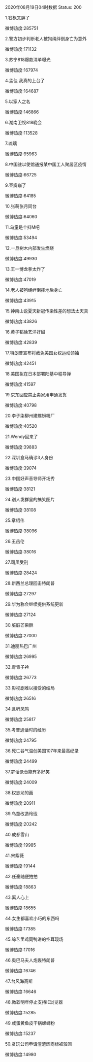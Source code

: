 2020年08月19日04时数据
Status: 200

1.钱枫又胖了

微博热度:285751

2.警方初步判断老人被狗绳绊倒身亡为意外

微博热度:171132

3.苏宁818爆款清单曝光

微博热度:167974

4.孟佳 我真的上台了

微博热度:164687

5.以家人之名

微博热度:146866

6.湖南卫视818晚会

微博热度:113528

7.琉璃

微博热度:95963

8.中国驻以使馆通报某中国工人聚居区疫情

微博热度:66725

9.豆瓣崩了

微博热度:64185

10.张萌张月同台

微博热度:64060

11.乌童是个抖M吧

微博热度:53494

12.一旦树木内部发生燃烧

微博热度:49930

13.王一博龙拳太炸了

微博热度:47019

14.老人被狗绳绊倒摔地后身亡

微博热度:43915

15.钟南山说夏天新冠传染性差的想法太天真

微博热度:43826

16.黄子韬徐艺洋好甜

微博热度:42839

17.特朗普宣布将赦免美国女权运动领袖

微博热度:42451

18.美国拟在日本部署陆基中程导弹

微博热度:41597

19.京东回应禁止卖家用申通发货

微博热度:40798

20.李子柒柳州建螺蛳粉厂

微博热度:40520

21.Wendy回来了

微博热度:39883

22.深圳盒马确诊3人身份

微博热度:39074

23.中国好声音导师开场秀

微博热度:38121

24.别人发群里的搞笑图片

微博热度:38108

25.章绍伟

微博热度:38096

26.王岳伦

微博热度:38016

27.司凤受刑

微博热度:28424

28.新西兰总理回击特朗普

微博热度:27297

29.华为称会继续提供系统更新

微博热度:27124

30.脏脏芒果酥

微博热度:27000

31.迪丽热巴广州

微博热度:26995

32.青青子衿

微博热度:26773

33.影视剧难以接受的结局

微博热度:26516

34.且听凤鸣

微博热度:25817

35.考普通话时的经历

微博热度:24795

36.死亡谷气温创美国107年来最高纪录

微博热度:24499

37.梦话录音能有多好笑

微博热度:24009

38.权志龙的画

微博热度:20911

39.乌童改造玲珑

微博热度:20242

40.成都雪山

微博热度:19985

41.宋紫薇

微博热度:19144

42.任豪随便拍拍

微博热度:18863

43.离人心上

微博热度:18655

44.女生都喜欢小巧的东西吗

微博热度:17385

45.综艺里鸡同鸭讲的空耳现场

微博热度:17016

46.奥巴马夫人炮轰特朗普

微博热度:16746

47.台风海高斯

微博热度:16646

48.微软明年停止支持IE浏览器

微博热度:15285

49.咸蛋黄鱼皮干锅螺蛳粉

微博热度:15237

50.贪玩公司申请渣渣辉商标被驳回

微博热度:14980

